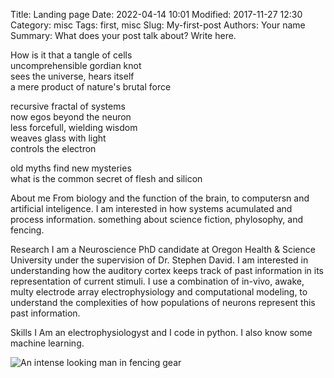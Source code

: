 Title: Landing page
Date: 2022-04-14 10:01
Modified: 2017-11-27 12:30
Category: misc
Tags: first, misc
Slug: My-first-post
Authors: Your name
Summary: What does your post talk about? Write here.


How is it that a tangle of cells<br/>
uncomprehensible gordian knot<br/>
sees the universe, hears itself<br/>
a mere product of nature's brutal force<br/>

recursive fractal of systems<br/>
now egos beyond the neuron<br/>
less forcefull, wielding wisdom<br/>
weaves glass with light<br/> 
controls the electron<br/>

old myths find new mysteries<br/>
what is the common secret
of flesh and silicon


About me
From biology and the function of the brain, to computersn and artificial inteligence. I am interested in how systems 
acumulated and process information. something about science fiction, phylosophy, and fencing.

Research
I am a Neuroscience PhD candidate at Oregon Health & Science University under the supervision of Dr. Stephen David. 
I am interested in understanding how the auditory cortex keeps track of past information in its representation of
current stimuli.
I use a combination of in-vivo, awake, multy electrode array electrophysiology and computational modeling, to understand
the complexities of how populations of neurons represent this past information.

Skills
I Am an electrophysiologyst and I code in python. I also know some machine learning. 



![An intense looking man in fencing gear]({static}/images/mean_fencer.jpg)